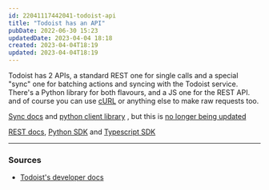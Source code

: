 ```yaml
---
id: 22041117442041-todoist-api
title: "Todoist has an API"
pubDate: 2022-06-30 15:23
updatedDate: 2023-04-04 18:18
created: 2023-04-04T18:19
updated: 2023-04-04T18:19
---
```


Todoist has 2 APIs, a standard REST one for single calls and a special "sync" one for batching actions and syncing with the Todoist service. There's a Python library for both flavours, and a JS one for the REST API. and of course you can use [cURL](https://en.wikipedia.org/wiki/CURL) or anything else to make raw requests too.

[Sync docs](https://developer.todoist.com/sync/v8/#overview) and [python client library](https://pypi.org/project/todoist-python/) , but this is [no longer being updated](https://github.com/Doist/todoist-python)

[REST docs](https://developer.todoist.com/rest/v1/#overview), [Python SDK](https://pypi.org/project/todoist-api-python/) and [Typescript SDK](https://www.npmjs.com/package/@doist/todoist-api-typescript)

---

### Sources

- [Todoist's developer docs](https://developer.todoist.com/)
